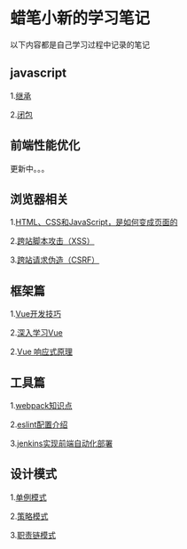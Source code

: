 # 蜡笔小新的学习笔记

以下内容都是自己学习过程中记录的笔记


## javascript

1.[继承](https://github.com/fellowT/note/issues/9)

2.[闭包](https://github.com/fellowT/note/issues/12)

## 前端性能优化

更新中。。。

## 浏览器相关

1.[HTML、CSS和JavaScript，是如何变成页面的](https://github.com/fellowT/note/issues/1)

2.[跨站脚本攻击（XSS）](https://github.com/fellowT/note/issues/2)

3.[跨站请求伪造（CSRF）](https://github.com/fellowT/note/issues/8)

## 框架篇

1.[Vue开发技巧](https://github.com/fellowT/note/issues/3)

2.[深入学习Vue](https://github.com/fellowT/note/issues/4)

2.[Vue 响应式原理](https://github.com/fellowT/note/issues/14)

## 工具篇

1.[webpack知识点](https://github.com/fellowT/note/issues/5)

2.[eslint配置介绍](https://github.com/fellowT/note/issues/6)

3.[jenkins实现前端自动化部署](https://github.com/fellowT/note/issues/7)
## 设计模式

1.[单例模式](https://github.com/fellowT/note/issues/10)

2.[策略模式](https://github.com/fellowT/note/issues/11)

3.[职责链模式](https://github.com/fellowT/note/issues/13)
